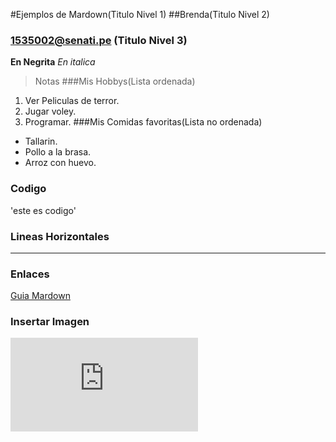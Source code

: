 #Ejemplos de Mardown(Titulo Nivel 1)
##Brenda(Titulo Nivel 2)
### 1535002@senati.pe (Titulo Nivel 3)
**En Negrita**
*En italica*
>Notas
###Mis Hobbys(Lista ordenada)
1. Ver Peliculas de terror.
2. Jugar voley.
3. Programar.
###Mis Comidas favoritas(Lista no ordenada)
- Tallarin.
- Pollo a la brasa.
- Arroz con huevo.
### Codigo
'este es codigo'
### Lineas Horizontales
---
### Enlaces
[Guia Mardown](https://www.markdownguide.org)
### Insertar Imagen
![alt text](https://assets.pinterest.com/ext/embed.html?id=848436017338567631)

